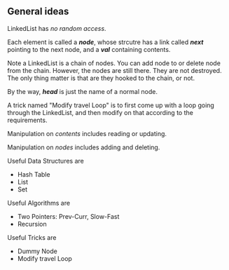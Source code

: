 ## General ideas

LinkedList has *no random access*.

Each element is called a **_node_**, 
whose strcutre has a link called **_next_** pointing to the next node, 
and a **_val_** containing contents.

Note a LinkedList is a chain of nodes. 
You can add node to or delete node from the chain. 
However, the nodes are still there. 
They are not destroyed. 
The only thing matter is that are they hooked to the chain, or not.

By the way, **_head_** is just the name of a normal node.

A trick named "Modify travel Loop" is to first come up with a loop going through the LinkedList,
and then modify on that according to the requirements.

Manipulation on *contents* includes reading or updating.

Manipulation on *nodes* includes adding and deleting.

Useful Data Structures are 
- Hash Table
- List
- Set

Useful Algorithms are 
- Two Pointers: Prev-Curr, Slow-Fast
- Recursion

Useful Tricks are 
- Dummy Node
- Modify travel Loop
